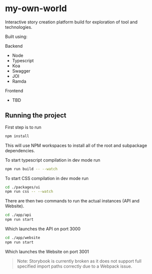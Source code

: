 # my-own-world

Interactive story creation platform build for exploration of tool and technologies.

Built using:

Backend

-   Node
-   Typescript
-   Koa
-   Swagger
-   JOI
-   Ramda

Frontend

-   TBD

## Running the project

First step is to run 

```bash
npm install
```

This will use NPM workspaces to install all of the root and subpackage dependencies. 

To start typescript compilation in dev mode run

```bash
npm run build -- --watch
```

To start CSS compilation in dev mode run

```bash
cd ./packages/ui
npm run css -- --watch
```

There are then two commands to run the actual instances (API and Website).

```bash
cd ./app/api
npm run start
```

Which launches the API on port 3000

```bash
cd ./app/website
npm run start
```

Which launches the Website on port 3001

> Note: Storybook is currently broken as it does not support full specified import paths correctly due to a Webpack issue.

